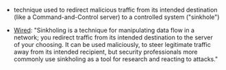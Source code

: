 - technique used to redirect malicious traffic from its intended destination (like a Command-and-Control server) to a controlled system ("sinkhole")

- [Wired](https://www.wired.com/story/what-is-sinkholing/): "Sinkholing is a technique for manipulating data flow in a network; you redirect traffic from its intended destination to the server of your choosing. It can be used maliciously, to steer legitimate traffic away from its intended recipient, but security professionals more commonly use sinkholing as a tool for research and reacting to attacks."